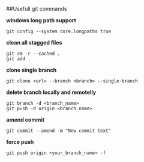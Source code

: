 ##Usefull git commands

**windows long path support**
```
git config --system core.longpaths true
```

**clean all stagged files**
```
git rm -r --cached .
git add .
```

**clone single branch**
```
git clone <url> --branch <branch> --single-branch
```

**delete branch locally and remotelly**
```
git branch -d <branch_name>
git push -d origin <branch_name>
```

**amend commit**
```
git commit --amend -m "New commit text"
```

**force push**
```
git push origin <your_branch_name> -f
```
